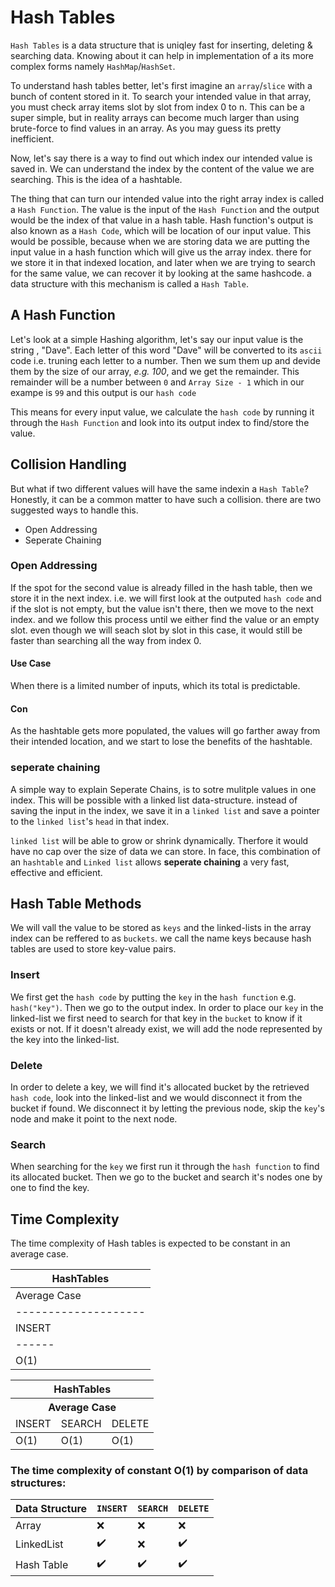 # Hash Tables
`Hash Tables` is a data structure that is uniqley fast for inserting, deleting & searching data. Knowing about it can help in implementation of a its more complex forms namely `HashMap`/`HashSet`.

To understand hash tables better, let's first imagine an `array`/`slice` with a bunch of content stored in it. To search your intended value in that array, you must check array items slot by slot from index 0 to n. This can be a super simple, but in reality arrays can become much larger than using brute-force to find values in an array. As you may guess its pretty inefficient. 

Now, let's say there is a way to find out which index our intended value is saved in. We can understand the index by the content of the value we are searching. This is the idea of a hashtable.

The thing that can turn our intended value into the right array index is called a `Hash Function`. The value is the input of the `Hash Function` and the output would be the index of that value in a hash table. Hash function's output is also known as a `Hash Code`, which will be location of our input value. This would be possible, because when we are storing data we are putting the input value in a hash function which will give us the array index. there for we store it in that indexed location, and later when we are trying to search for the same value, we can recover it by looking at the same hashcode. a data structure with this mechanism is called a `Hash Table`.


## A Hash Function
Let's look at a simple Hashing algorithm, let's say our input value is the string , "Dave". Each letter of this word "Dave" will be converted to its `ascii` code i.e. truning each letter to a number. Then we sum them up and devide them by the size of our array, _e.g. 100_, and we get the remainder. This remainder will be a number between `0` and `Array Size - 1` which in our exampe is `99` and this output is our `hash code`

This means for every input value, we calculate the `hash code` by running it through the `Hash Function` and look into its output index to find/store the value. 

## Collision Handling
But what if two different values will have the same indexin a `Hash Table`? Honestly, it can be a common matter to have such a collision. 
there are two suggested ways to handle this.

- Open Addressing
- Seperate Chaining

### Open Addressing
If the spot for the second value is already filled in the hash table, then we store it in the next index. i.e. we will first look at the outputed `hash code` and if the slot is not empty, but the value isn't there, then we move to the next index. and we follow this process until we either find the value or an empty slot. even though we will seach slot by slot in this case, it would still be faster than searching all the way from index 0.

#### Use Case
When there is a limited number of inputs, which its total is predictable. 
#### Con
As the hashtable gets more populated, the values will go farther away from their intended location, and we start to lose the benefits of the hashtable.


### seperate chaining
A simple way to explain Seperate Chains, is to sotre mulitple values in one index. This will be possible with a linked list data-structure. instead of saving the input in the index, we save it in a `linked list` and save a pointer to the `linked list`'s `head` in that index.

`linked list` will be able to grow or shrink dynamically. Therfore it would have no cap over the size of data we can store. In face, this combination of an `hashtable` and `Linked list` allows **seperate chaining** a very fast, effective and efficient.

## Hash Table Methods
We will vall the value to be stored as `keys` and the linked-lists in the array index can be reffered to as `buckets`. we call the name keys because hash tables are used to store key-value pairs.

### Insert
We first get the `hash code` by putting the `key` in the `hash function` e.g. `hash("key")`. Then we go to the output index. In order to place our `key` in the linked-list we first need to search for that key in the `bucket` to know if it exists or not. If it doesn't already exist, we will add the node represented by the key into the linked-list.
### Delete
In order to delete a key, we will find it's allocated bucket by the retrieved `hash code`, look into the linked-list and we would disconnect it from the bucket if found. We disconnect it by letting the previous node, skip the `key`'s node and make it point to the next node.
### Search
When searching for the `key` we first run it through the `hash function` to find its allocated bucket. Then we go to the bucket and search it's nodes one by one to find the key.

## Time Complexity

The time complexity of Hash tables is expected to be constant in an average case.

|HashTables          |
|--------------------|
|Average Case        |
|--------------------|
|INSERT|SEARCH|DELETE|
|------|------|------|
|O(1)  |O(1)  |O(1)  |

<table>
  <thead>
    <tr>
      <th colspan="3">HashTables</th>
    </tr>
    <tr>
      <th colspan="3">Average Case</th>
    </tr>
    <tr>
      <td>INSERT</td>
      <td>SEARCH</td>
      <td>DELETE</td>
    </tr>
  </thead>
  <tbody>
    <tr>
      <td>O(1)</td>
      <td>O(1)</td>
      <td>O(1)</td>
    </tr>
  </tbody>
</table>

### The time complexity of constant O(1) by comparison of data structures:

|Data Structure|`INSERT`|`SEARCH`|`DELETE`|
|--------------|--------|--------|--------|
|Array|❌|❌|❌|
|LinkedList|✔️|❌|✔️|
|Hash Table|✔️|✔️|✔️|
